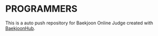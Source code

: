 # PROGRAMMERS
This is a auto push repository for Baekjoon Online Judge created with [BaekjoonHub](https://github.com/BaekjoonHub/BaekjoonHub).
